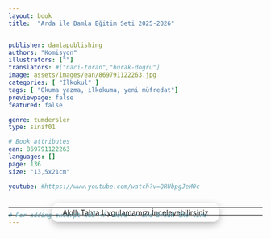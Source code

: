 ```yaml
---
layout: book
title:  "Arda ile Damla Eğitim Seti 2025-2026"


publisher: damlapublishing
authors: "Komisyon"
illustrators: [""]
translators: #["naci-turan","burak-dogru"]
image: assets/images/ean/869791122263.jpg
categories: [ "İlkokul" ]
tags: [ "Okuma yazma, ilkokuma, yeni müfredat"]
previewpage: false
featured: false

genre: tumdersler
type: sinif01

# Book attributes
ean: 869791122263
languages: []
page: 136
size: "13,5x21cm"

youtube: #https://www.youtube.com/watch?v=QRUbpgJeM0c



# For adding excerpt add <!--more--> and break the line
---
```


<div style="display: block; width: max-content; margin: -50px auto;">
    <a class="sscroll btn btn-light font-weight-bold d-block float-left" 
       target="_blank" 
       href="https://edam.la/ardailedamla"
       style="padding: 10px 20px; font-size: 0.9rem; border-radius: 10px; box-shadow: 0 5px 15px rgba(0,0,0,0.3); transition: transform 0.3s, box-shadow 0.3s;">
        <i class="fab fa fa-3x text-danger" aria-hidden="true"></i>
        <span class="font-weight-bold">Akıllı Tahta Uygulamamızı İnceleyebilirsiniz</span>
    </a>
</div>
<br>
<style>
    a.sscroll:hover {
        transform: scale(1.1);
        box-shadow: 0 8px 20px rgba(0,0,0,0.5);
    }
</style>
<hr>
<hr>